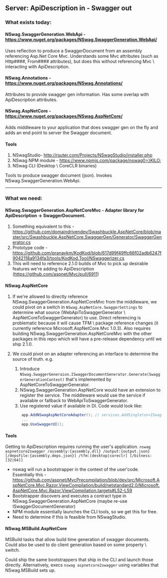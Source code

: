 ## Server: ApiDescription in - Swagger out 

### What exists today:

#### NSwag.SwaggerGeneration.WebApi - https://www.nuget.org/packages/NSwag.SwaggerGeneration.WebApi/
Uses reflection to produce a SwaggerDocument from an assembly referencing Asp.Net Core Mvc. Understands some Mvc attributes (such as Http####, From#### attributes), but does this
without referencing Mvc \ interacting with ApiDescription.

#### NSwag.Annotations - https://www.nuget.org/packages/NSwag.Annotations/
Attributes to provide swagger gen information. Has some overlap with ApiDescription attributes.

#### NSwag.AspNetCore - https://www.nuget.org/packages/NSwag.AspNetCore/
Adds middleware to your application that does swagger gen on the fly and adds an end point to server the Swagger document.

#### Tools
1. NSwagStudio- http://rsuter.com/Projects/NSwagStudio/installer.php
2. NSwag NPM module - https://www.npmjs.com/package/nswag0=}KILO;
3. NSwag CLI (Desktop \ CoreCLR binaries)
  
Tools to produce swagger document (json). Invokes NSwag.SwaggerGeneration.WebApi.

--------------------------------------------------------------------------------------------------------------------------

### What we need:

#### NSwag.SwaggerGeneration.AspNetCoreMvc - Adapter library for ApiDescription -> SwaggerDocument.

1. Something equivalent to this - https://github.com/domaindrivendev/Swashbuckle.AspNetCore/blob/master/src/Swashbuckle.AspNetCore.SwaggerGen/Generator/SwaggerGenerator.cs
2. Prototype code - https://github.com/pranavkm/KodKod/blob/617d99f49ffc66f02adb6247f9042118a9134fa3/tools/KodKod.Tool/NSwaggerizer.cs
3. This will need to reference 2.1.0 builds of Mvc to pick up desirable features we're adding to ApiDescription (https://github.com/aspnet/Mvc/pull/6911)

#### NSwag.AspNetCore

1. If we're allowed to directly reference NSwag.SwaggerGeneration.AspNetCoreMvc from the middleware, we could pivot on a switch in `NSwag.AspNetCore.SwaggerSettings` to determine 
what source (WebApiToSwaggerGenerator \ AspNetCoreToSwaggerGenerator) to use. Direct referencing is problematic because it will cause TFM \ package reference changes (it currently reference Microsoft.AspNetCore.Mvc 1.0.3). 
Also requires building NSwag.SwaggerGeneration.AspNetCoreMvc with the other packages in this repo which will have a pre-release dependency until we ship 2.1.0.

2. We could pivot on an adapter referencing an interface to determine the source of truth. e.g. 
    1) Introduce `NSwag.SwaggerGeneraion.ISwaggerDocumentGenerator.Generate(SwaggerGenerationContext)` that's implemented by AspNetCoreToSwaggerGenerator.
    2) NSwag.SwaggerGeneration.AspNetCore would have an extension to register the service. The middleware would use the service if available or fallback to WebApiToSwaggerGenerator.
    2) Use registered value if available in DI. Code would look like:
    ```C#
        app.AddNSwagAspNetCoreAdapter(); // services.AddSingleton<ISwaggerDocumentGenerator, AspNetCoreToSwaggerGenerator>();
        ...
        app.UseSwaggerUI();
    ```
    
#### Tools
Getting to ApiDescription requires running the user's application. 
`nswag aspnetcore2swagger /assembly:{assembly.dll} /output:{output.json} [/depsFile:{assembly.deps.json}] /tfm:[desktop|coreclr] [/bitness:[32|64]] `

* nswag will run a bootstrapper in the context of the user'code. Essentially this - https://github.com/aspnet/MvcPrecompilation/blob/dev/src/Microsoft.AspNetCore.Mvc.Razor.ViewCompilation/build/netstandard2.0/Microsoft.AspNetCore.Mvc.Razor.ViewCompilation.targets#L52-L59
* Bootstrapper discovers and executes a contract type in NSwag.SwaggerGeneration.AspNetCore (maybe re-use ISwaggerDocumentGenerator)
* NPM module essentially launches the CLI tools, so we get this for free.
* Need to determine if this is feasible from NSwagStudio.


#### NSwag.MSBuild.AspNetCore
MSBuild tasks that allow build time generation of swagger documents. Could also be used to do client generation based on some property \ switch.

Could ship the same bootstrappers that ship in the CLI and launch those directly. Alternatively, execs `nswag aspnetcore2swagger` using variables that NSwag.MSBuild sets up.
